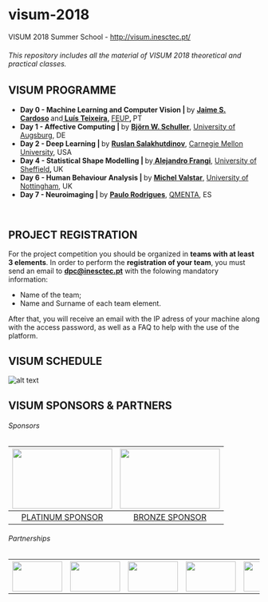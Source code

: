 # visum-2018
VISUM 2018 Summer School -  http://visum.inesctec.pt/

###### This repository includes all the material of VISUM 2018 theoretical and practical classes.

## VISUM PROGRAMME
<ul>
 	<li><strong><strong>Day 0 - Machine Learning and </strong>Computer Vision | </strong>by <strong><a href="http://visum.inesctec.pt/speaker/6-jaime-s-cardoso/">Jaime S. Cardoso</a> </strong>and<strong><a href="http://visum.inesctec.pt/speaker/7-luis-teixeira/"> Luís Teixeira</a>, </strong><a href="http://www.fe.up.pt/" target="_blank" rel="noopener noreferrer">FEUP</a><strong>, </strong>PT</li>
 	<li><strong>Day 1 - Affective Computing | </strong>by <a href="http://visum.inesctec.pt/speaker/1-bjorn-w-schuller/"><strong>Björn W. Schuller</strong></a>, <a href="https://www.uni-augsburg.de/en/">University of Augsburg</a>, DE</li>
 	<li><strong>Day 2 - Deep Learning | </strong>by <strong><a href="http://visum.inesctec.pt/speaker/2-ruslan-salakhutdinov/">Ruslan Salakhutdinov</a></strong>, <a href="https://www.cmu.edu/">Carnegie Mellon University</a>, USA</li>
 	<li><strong>Day 4 - Statistical Shape Modelling | </strong>by<a href="http://visum.inesctec.pt/speaker/3-alejandro-frangi/"><strong> Alejandro Frangi</strong></a>, <a href="https://www.sheffield.ac.uk/">University of Sheffield</a><strong>, </strong>UK</li>
 	<li><strong>Day 6 - Human Behaviour Analysis | </strong>by <a href="http://visum.inesctec.pt/speaker/4-michel-valstar/"><strong>Michel Valstar</strong></a>, <a href="https://www.nottingham.ac.uk/">University of Nottingham</a>, UK</li>
 	<li><strong>Day 7 - Neuroimaging | </strong>by <a href="http://visum.inesctec.pt/speaker/5-paulo-rodrigues/"><strong>Paulo Rodrigues</strong></a>, <a href="https://www.qmenta.com/">QMENTA</a>, ES</li>
</ul>
&nbsp;

## PROJECT REGISTRATION

For the project competition you should be organized in **teams with at least 3 elements**.
In order to perform the **registration of your team**, you must send an email to **dpc@inesctec.pt** with the folowing mandatory information:

- Name of the team;
- Name and Surname of each team element. 

After that, you will receive an email with the IP adress of your machine along with the access password, as well as a FAQ to help with the use of the platform.


## VISUM SCHEDULE

![alt text](http://visum.inesctec.pt/wp-content/uploads/2018/07/programme_2018-1.png)

## VISUM SPONSORS & PARTNERS
###### Sponsors
<table>
<thead>
<tr>
<th align="center"><a href=http://www.neadvance.com/><img src="http://visum.inesctec.pt/wp-content/uploads/2018/02/neadvance_sponsor.png" width="200" height="120"></a></th>
<th align="center"><a href="http://www.adapttech.eu/"><img src="http://visum.inesctec.pt/wp-content/uploads/2018/02/adapttech_sponsor.png" width="200" height="120"></a></th>
</tr>
</thead>
<tbody>
<tr>
<td align="center"><a href="http://www.neadvance.com/" rel="nofollow">PLATINUM SPONSOR</a></td>
<td align="center"><a href="http://www.adapttech.eu/" rel="nofollow">BRONZE SPONSOR</a></td>
</tr></tbody></table>

###### Partnerships
<table>
<tr>
<th align="center"><a href=https://cloud.google.com/><img src="http://visum.inesctec.pt/wp-content/uploads/2016/05/google_sponsor.png" width="100" height="60"></a></th>
<th align="center"><a href="http://www.aprp.pt/"><img src="http://visum.inesctec.pt/wp-content/uploads/2018/02/aprp_sponsor.png" width="100" height="60"></a></th>
<th align="center"><img src="http://visum.inesctec.pt/wp-content/uploads/2018/02/ieee_sponsor.png" width="100" height="60"></a></th>
<th align="center"><a href=https://sigarra.up.pt/feup/pt/web_page.inicial><img src="http://visum.inesctec.pt/wp-content/uploads/2016/05/feup_sponsor.png" width="100" height="60"></a></th>
<th align="center"><a href=https://dei.fe.up.pt/pt/home-page/><img src="http://visum.inesctec.pt/wp-content/uploads/2016/05/deec_sponsor.png" width="100" height="60"></a></th>
<th align="center"><a href="https://web.fe.up.pt/~deec/deec/" rel="nofollow"><img src="http://visum.inesctec.pt/wp-content/uploads/2016/05/dei_sponsor.png" width="100" height="60"></a></th>
</tr>
<tbody>
</table>

